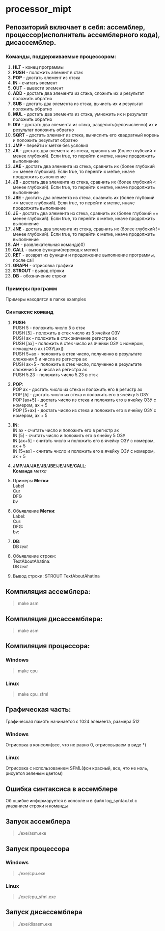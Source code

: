 # processor_mipt

## Репозиторий включает в себя: ассемблер, процессор(исполнитель ассемблерного кода), дисассемблер.

### Команды, поддерживаемые процессором:
1. **HLT**     - конец программы
2. **PUSH**    - положить элемент в стэк
3. **POP**     - достать элемент из стэка
4. **IN**      - считать элемент
5. **OUT**     - вывести элемент
6. **ADD**     - достать два элемента из стэка, сложить их и результат положить обратно
7. **SUB**     - достать два элемента из стэка, вычисть их и результат положить обратно
8. **MUL**     - достать два элемента из стэка, умножить их и результат положить обратно
9. **DIV**     - достать два элемента из стэка, разделить(целочисленно) их и результат положить обратно
10. **SQRT**   - достать элемент из стека, вычислить его квадратный корень и положить результат обратно
11. **JMP**    - перейти к метке без условия
12. **JA**     - достать два элемента из стека, сравнить их (более глубокий > менее глубокий).  Если true, то перейти к метке, иначе продолжить выполнение
13. **JAE**    - достать два элемента из стека, сравнить их (более глубокий >= менее глубокий). Если true, то перейти к метке, иначе продолжить выполнение
14. **JB**     - достать два элемента из стека, сравнить их (более глубокий < менее глубокий).  Если true, то перейти к метке, иначе продолжить выполнение
15. **JBE**    - достать два элемента из стека, сравнить их (более глубокий <= менее глубокий). Если true, то перейти к метке, иначе продолжить выполнение
16. **JE**     - достать два элемента из стека, сравнить их (более глубокий == менее глубокий). Если true, то перейти к метке, иначе продолжить выполнение
17. **JNE**    - достать два элемента из стека, сравнить их (более глубокий != менее глубокий). Если true, то перейти к метке, иначе продолжить выполнение
18. **AH**     - развлекательная команда)0)
19. **CALL**   - вызов функции(переход к метке)
20. **RET**    - возврат из функции и продолжение выполнение программы, после call
21. **GRAPH**  - отрисовка графики
22. **STROUT** - вывод строки
23. **DB**     - обозначение строки

### Примеры программ
Примеры находятся в папке examples

### Синтаксис команд

1. **PUSH**:  
PUSH 5    - положить число 5 в стэк  
PUSH [5]  - положить в стек число из 5 ячейки ОЗУ  
PUSH ax   - положить в стэк значение регистра ax  
PUSH [ax] - положить в стек число из ячейки ОЗУ с номером, лежащем в ax (ОЗУ[ax])  
PUSH 5+ax - положить в стек число, полученно в результате сложения 5 и числа из регистра ax  
PUSH ax+5 - положить в стек число, полученно в результате сложения 5 и числа из регистра ax   
PUSH 5.23 - положить число 5.23 в стэк  

2. **POP**:  
POP ax     - достать число из стека и положить его в регистр ax  
POP [5]    - достать число из стека и положить его в ячейку 5 ОЗУ  
POP [ax+5] - достать число из стека и положить его в ячейку ОЗУ с номером, ax + 5  
POP [5+ax] - достать число из стека и положить его в ячейку ОЗУ с номером, ax + 5  

3. **IN**:  
IN ax     - считать число и положить его в регистр ax  
IN [5]    - считать число и положить его в ячейку 5 ОЗУ  
IN [ax+5] - считать число и положить его в ячейку ОЗУ с номером, ax + 5  
IN [5+ax] - считать число и положить его в ячейку ОЗУ с номером, ax + 5  

4. **JMP**/**JA**/**JAE**/**JB**/**JBE**/**JE**/**JNE**/**CALL**:  
**Команда** *метка*  

5. Примеры **Метки**:  
Label  
Cur  
DFG  
bv  

6. Объявление **Метки**:  
Label:  
Cur:  
DFG:  
bv:  

7. **DB**:  
DB $text$  

8. Объявление строки:  
TextAboutAhatina:  
  DB $text$  
  
9. Вывод строки:
STROUT TextAboutAhatina

## Компиляция ассемблера:  
> make asm

## Компиляция дисассемблера:  
> make asm

## Компиляция процессора:  
### Windows
> make cpu

### Linux
> make cpu_sfml

## Графическая часть:  
Графическая память начинается с 1024 элемента, размера 512
### Windows  
Отрисовка в консоли(все, что не равно 0, отрисовываем в виде *)  

### Linux
Отрисовка с использованием SFML(фон красный, все, что не ноль, рисуется зеленым цветом)

## Ошибка синтаксиса в ассемблере
Об ошибке информаруется в консоле и в файл log_syntax.txt c указанием строки и команды

## Запуск ассемблера
  > ./exe/asm.exe

## Запуск процессора
### Windows
  > ./exe/cpu.exe
### Linux
  > ./exe/cpu_sfml.exe

## Запуск дисассемблера
  > ./exe/disasm.exe
